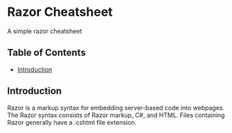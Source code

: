 # Razor Cheatsheet
A simple razor cheatsheet

## Table of Contents
* [Introduction](#introduction)

## Introduction
Razor is a markup syntax for embedding server-based code into webpages. The Razor syntax consists of Razor markup, C#, and HTML. Files containing Razor generally have a .cshtml file extension.
